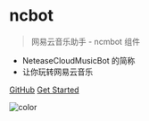# ncbot

> 网易云音乐助手 - ncmbot 组件

- NeteaseCloudMusicBot 的简称
- 让你玩转网易云音乐


[GitHub](https://github.com/xiyouMc/ncmbot)
[Get Started](#ncmbot)

![color](#ffffff)
